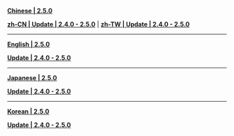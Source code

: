 **[Chinese | 2.5.0](https://autopatchcn.bhsr.com/client/cn/20240829163517_AnwaHQsTlmEjPF33/PC/Chinese.7z)**

**[zh-CN | Update | 2.4.0 - 2.5.0](https://autopatchcn.bhsr.com/client/diff/hkrpg_cn/audio_zh-cn_2.4.0_2.5.0_hdiff_amWyGZvuJCnFAMUW.zip)** | 
**[zh-TW | Update | 2.4.0 - 2.5.0](https://autopatchcn.bhsr.com/client/diff/hkrpg_cn/audio_zh-tw_2.4.0_2.5.0_hdiff_qiMVZDnAwrEZPsCC.zip)**

---

**[English | 2.5.0](https://autopatchcn.bhsr.com/client/cn/20240829163517_AnwaHQsTlmEjPF33/PC/English.7z)**

**[Update | 2.4.0 - 2.5.0](https://autopatchcn.bhsr.com/client/diff/hkrpg_cn/audio_en-us_2.4.0_2.5.0_hdiff_zFHBEEPwEjhJQhJT.zip)**

---

**[Japanese | 2.5.0](https://autopatchcn.bhsr.com/client/cn/20240829163517_AnwaHQsTlmEjPF33/PC/Japanese.7z)**

**[Update | 2.4.0 - 2.5.0](https://autopatchcn.bhsr.com/client/diff/hkrpg_cn/audio_ja-jp_2.4.0_2.5.0_hdiff_rEMVHuYFZCXGsKOr.zip)**

---

**[Korean | 2.5.0](https://autopatchcn.bhsr.com/client/cn/20240829163517_AnwaHQsTlmEjPF33/PC/Korean.7z)**

**[Update | 2.4.0 - 2.5.0](https://autopatchcn.bhsr.com/client/diff/hkrpg_cn/audio_ko-kr_2.4.0_2.5.0_hdiff_GcmBuYnkoUlwGXwG.zip)**

